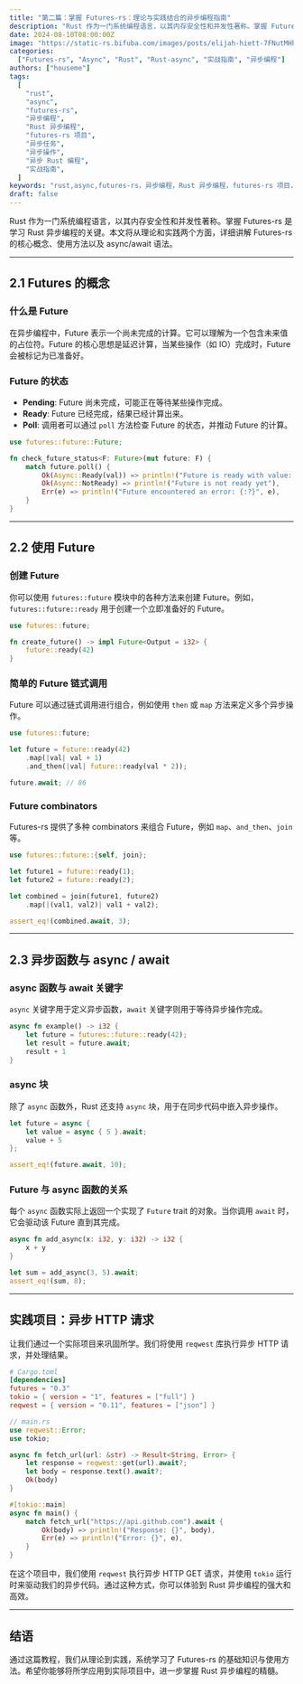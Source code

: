 ```yaml
---
title: "第二篇：掌握 Futures-rs：理论与实践结合的异步编程指南"
description: "Rust 作为一门系统编程语言，以其内存安全性和并发性著称。掌握 Futures-rs 是学习 Rust 异步编程的关键。本文将从理论和实践两个方面，详细讲解 Futures-rs 的核心概念、使用方法以及 async/await 语法。"
date: 2024-08-10T08:00:00Z
image: "https://static-rs.bifuba.com/images/posts/elijah-hiett-7FNutMHhBxI-unsplash.jpg"
categories:
  ["Futures-rs", "Async", "Rust", "Rust-async", "实战指南", "异步编程"]
authors: ["houseme"]
tags:
  [
    "rust",
    "async",
    "futures-rs",
    "异步编程",
    "Rust 异步编程",
    "futures-rs 项目",
    "异步任务",
    "异步操作",
    "异步 Rust 编程",
    "实战指南",
  ]
keywords: "rust,async,futures-rs，异步编程，Rust 异步编程，futures-rs 项目，异步任务，异步操作，异步 Rust 编程"
draft: false
---
```


Rust 作为一门系统编程语言，以其内存安全性和并发性著称。掌握 Futures-rs 是学习 Rust 异步编程的关键。本文将从理论和实践两个方面，详细讲解 Futures-rs 的核心概念、使用方法以及 async/await 语法。

---

## 2.1 Futures 的概念

### 什么是 Future

在异步编程中，Future 表示一个尚未完成的计算。它可以理解为一个包含未来值的占位符。Future 的核心思想是延迟计算，当某些操作（如 IO）完成时，Future 会被标记为已准备好。

### Future 的状态

- **Pending**: Future 尚未完成，可能正在等待某些操作完成。
- **Ready**: Future 已经完成，结果已经计算出来。
- **Poll**: 调用者可以通过 `poll` 方法检查 Future 的状态，并推动 Future 的计算。

```rust
use futures::future::Future;

fn check_future_status<F: Future>(mut future: F) {
    match future.poll() {
        Ok(Async::Ready(val)) => println!("Future is ready with value: {:?}", val),
        Ok(Async::NotReady) => println!("Future is not ready yet"),
        Err(e) => println!("Future encountered an error: {:?}", e),
    }
}
```

---

## 2.2 使用 Future

### 创建 Future

你可以使用 `futures::future` 模块中的各种方法来创建 Future。例如，`futures::future::ready` 用于创建一个立即准备好的 Future。

```rust
use futures::future;

fn create_future() -> impl Future<Output = i32> {
    future::ready(42)
}
```

### 简单的 Future 链式调用

Future 可以通过链式调用进行组合，例如使用 `then` 或 `map` 方法来定义多个异步操作。

```rust
use futures::future;

let future = future::ready(42)
    .map(|val| val + 1)
    .and_then(|val| future::ready(val * 2));

future.await; // 86
```

### Future combinators

Futures-rs 提供了多种 combinators 来组合 Future，例如 `map`、`and_then`、`join` 等。

```rust
use futures::future::{self, join};

let future1 = future::ready(1);
let future2 = future::ready(2);

let combined = join(future1, future2)
    .map(|(val1, val2)| val1 + val2);

assert_eq!(combined.await, 3);
```

---

## 2.3 异步函数与 async / await

### async 函数与 await 关键字

`async` 关键字用于定义异步函数，`await` 关键字则用于等待异步操作完成。

```rust
async fn example() -> i32 {
    let future = futures::future::ready(42);
    let result = future.await;
    result + 1
}
```

### async 块

除了 `async` 函数外，Rust 还支持 `async` 块，用于在同步代码中嵌入异步操作。

```rust
let future = async {
    let value = async { 5 }.await;
    value + 5
};

assert_eq!(future.await, 10);
```

### Future 与 async 函数的关系

每个 `async` 函数实际上返回一个实现了 `Future` trait 的对象。当你调用 `await` 时，它会驱动该 Future 直到其完成。

```rust
async fn add_async(x: i32, y: i32) -> i32 {
    x + y
}

let sum = add_async(3, 5).await;
assert_eq!(sum, 8);
```

---

## 实践项目：异步 HTTP 请求

让我们通过一个实际项目来巩固所学。我们将使用 `reqwest` 库执行异步 HTTP 请求，并处理结果。

```toml
# Cargo.toml
[dependencies]
futures = "0.3"
tokio = { version = "1", features = ["full"] }
reqwest = { version = "0.11", features = ["json"] }
```

```rust
// main.rs
use reqwest::Error;
use tokio;

async fn fetch_url(url: &str) -> Result<String, Error> {
    let response = reqwest::get(url).await?;
    let body = response.text().await?;
    Ok(body)
}

#[tokio::main]
async fn main() {
    match fetch_url("https://api.github.com").await {
        Ok(body) => println!("Response: {}", body),
        Err(e) => println!("Error: {}", e),
    }
}
```

在这个项目中，我们使用 `reqwest` 执行异步 HTTP GET 请求，并使用 `tokio` 运行时来驱动我们的异步代码。通过这种方式，你可以体验到 Rust 异步编程的强大和高效。

---

## 结语

通过这篇教程，我们从理论到实践，系统学习了 Futures-rs 的基础知识与使用方法。希望你能够将所学应用到实际项目中，进一步掌握 Rust 异步编程的精髓。
